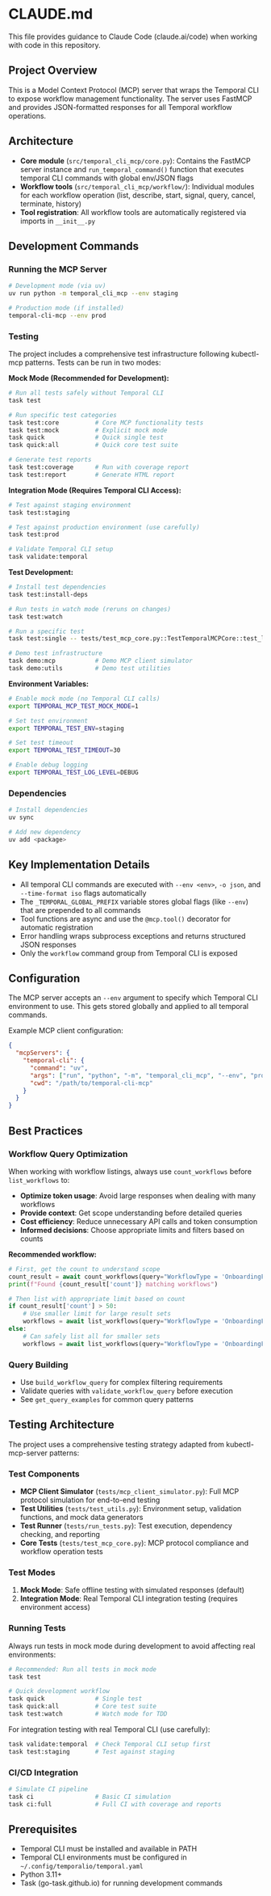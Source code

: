 # CLAUDE.md

This file provides guidance to Claude Code (claude.ai/code) when working with code in this repository.

## Project Overview

This is a Model Context Protocol (MCP) server that wraps the Temporal CLI to expose workflow management functionality. The server uses FastMCP and provides JSON-formatted responses for all Temporal workflow operations.

## Architecture

- **Core module** (`src/temporal_cli_mcp/core.py`): Contains the FastMCP server instance and `run_temporal_command()` function that executes temporal CLI commands with global env/JSON flags
- **Workflow tools** (`src/temporal_cli_mcp/workflow/`): Individual modules for each workflow operation (list, describe, start, signal, query, cancel, terminate, history)
- **Tool registration**: All workflow tools are automatically registered via imports in `__init__.py`

## Development Commands

### Running the MCP Server
```bash
# Development mode (via uv)
uv run python -m temporal_cli_mcp --env staging

# Production mode (if installed)
temporal-cli-mcp --env prod
```

### Testing

The project includes a comprehensive test infrastructure following kubectl-mcp patterns. Tests can be run in two modes:

**Mock Mode (Recommended for Development):**
```bash
# Run all tests safely without Temporal CLI
task test

# Run specific test categories
task test:core          # Core MCP functionality tests
task test:mock          # Explicit mock mode
task quick              # Quick single test
task quick:all          # Quick core test suite

# Generate test reports
task test:coverage      # Run with coverage report
task test:report        # Generate HTML report
```

**Integration Mode (Requires Temporal CLI Access):**
```bash
# Test against staging environment
task test:staging

# Test against production environment (use carefully)
task test:prod

# Validate Temporal CLI setup
task validate:temporal
```

**Test Development:**
```bash
# Install test dependencies
task test:install-deps

# Run tests in watch mode (reruns on changes)
task test:watch

# Run a specific test
task test:single -- tests/test_mcp_core.py::TestTemporalMCPCore::test_list_tools

# Demo test infrastructure
task demo:mcp           # Demo MCP client simulator
task demo:utils         # Demo test utilities
```

**Environment Variables:**
```bash
# Enable mock mode (no Temporal CLI calls)
export TEMPORAL_MCP_TEST_MOCK_MODE=1

# Set test environment
export TEMPORAL_TEST_ENV=staging

# Set test timeout
export TEMPORAL_TEST_TIMEOUT=30

# Enable debug logging
export TEMPORAL_TEST_LOG_LEVEL=DEBUG
```

### Dependencies
```bash
# Install dependencies
uv sync

# Add new dependency
uv add <package>
```

## Key Implementation Details

- All temporal CLI commands are executed with `--env <env>`, `-o json`, and `--time-format iso` flags automatically
- The `_TEMPORAL_GLOBAL_PREFIX` variable stores global flags (like `--env`) that are prepended to all commands
- Tool functions are async and use the `@mcp.tool()` decorator for automatic registration
- Error handling wraps subprocess exceptions and returns structured JSON responses
- Only the `workflow` command group from Temporal CLI is exposed

## Configuration

The MCP server accepts an `--env` argument to specify which Temporal CLI environment to use. This gets stored globally and applied to all temporal commands.

Example MCP client configuration:
```json
{
  "mcpServers": {
    "temporal-cli": {
      "command": "uv",
      "args": ["run", "python", "-m", "temporal_cli_mcp", "--env", "prod"],
      "cwd": "/path/to/temporal-cli-mcp"
    }
  }
}
```

## Best Practices

### Workflow Query Optimization

When working with workflow listings, always use `count_workflows` before `list_workflows` to:

- **Optimize token usage**: Avoid large responses when dealing with many workflows
- **Provide context**: Get scope understanding before detailed queries  
- **Cost efficiency**: Reduce unnecessary API calls and token consumption
- **Informed decisions**: Choose appropriate limits and filters based on counts

**Recommended workflow:**
```python
# First, get the count to understand scope
count_result = await count_workflows(query="WorkflowType = 'OnboardingFlow'")
print(f"Found {count_result['count']} matching workflows")

# Then list with appropriate limit based on count
if count_result['count'] > 50:
    # Use smaller limit for large result sets
    workflows = await list_workflows(query="WorkflowType = 'OnboardingFlow'", limit=10)
else:
    # Can safely list all for smaller sets
    workflows = await list_workflows(query="WorkflowType = 'OnboardingFlow'", limit=count_result['count'])
```

### Query Building

- Use `build_workflow_query` for complex filtering requirements
- Validate queries with `validate_workflow_query` before execution
- See `get_query_examples` for common query patterns

## Testing Architecture

The project uses a comprehensive testing strategy adapted from kubectl-mcp-server patterns:

### Test Components

- **MCP Client Simulator** (`tests/mcp_client_simulator.py`): Full MCP protocol simulation for end-to-end testing
- **Test Utilities** (`tests/test_utils.py`): Environment setup, validation functions, and mock data generators
- **Test Runner** (`tests/run_tests.py`): Test execution, dependency checking, and reporting
- **Core Tests** (`tests/test_mcp_core.py`): MCP protocol compliance and workflow operation tests

### Test Modes

1. **Mock Mode**: Safe offline testing with simulated responses (default)
2. **Integration Mode**: Real Temporal CLI integration testing (requires environment access)

### Running Tests

Always run tests in mock mode during development to avoid affecting real environments:

```bash
# Recommended: Run all tests in mock mode
task test

# Quick development workflow
task quick              # Single test
task quick:all          # Core test suite
task test:watch         # Watch mode for TDD
```

For integration testing with real Temporal CLI (use carefully):

```bash
task validate:temporal  # Check Temporal CLI setup first
task test:staging       # Test against staging
```

### CI/CD Integration

```bash
# Simulate CI pipeline
task ci                 # Basic CI simulation
task ci:full            # Full CI with coverage and reports
```

## Prerequisites

- Temporal CLI must be installed and available in PATH
- Temporal CLI environments must be configured in `~/.config/temporalio/temporal.yaml`
- Python 3.11+
- Task (go-task.github.io) for running development commands